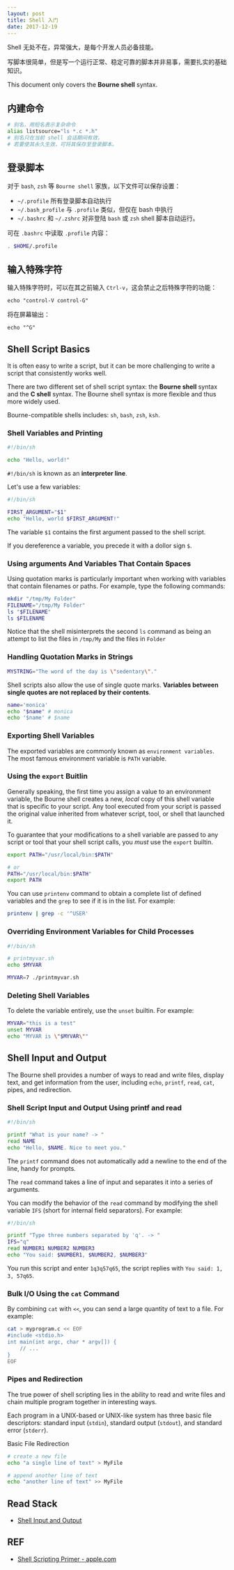 ```yaml
---
layout: post
title: Shell 入门
date: 2017-12-19
---
```


Shell 无处不在，异常强大，是每个开发人员必备技能。

写脚本很简单，但是写一个运行正常、稳定可靠的脚本并非易事，需要扎实的基础知识。

This document only covers the **Bourne shell** syntax.

## 内建命令

```sh
# 别名，用短名表示复杂命令
alias listsource="ls *.c *.h"
# 别名只在当前 shell 会话期间有效，
# 若要使其永久生效，可将其保存至登录脚本。
```

## 登录脚本

对于 `bash`, `zsh` 等 `Bourne shell` 家族，以下文件可以保存设置：

- `~/.profile` 所有登录脚本自动执行
- `~/.bash_profile` 与 `.profile` 类似，但仅在 bash 中执行
- `~/.bashrc` 和 `~/.zshrc` 对非登陆 `bash` 或 `zsh` shell 脚本自动运行。

可在 `.bashrc` 中读取 `.profile` 内容：

```sh
. $HOME/.profile
```

## 输入特殊字符

输入特殊字符时，可以在其之前输入 `Ctrl-v`，这会禁止之后特殊字符的功能：

```
echo "control-V control-G"
```

将在屏幕输出：

```
echo "^G"
```

## Shell Script Basics

It is often easy to write a script, but it can be more challenging to write a script that consistently works well.

There are two different set of shell script syntax: the **Bourne shell** syntax and the **C shell** syntax. The Bourne shell syntax is more flexible and thus more widely used.

Bourne-compatible shells includes: `sh`, `bash`, `zsh`, `ksh`.

### Shell Variables and Printing

```sh
#!/bin/sh

echo "Hello, world!"
```

`#!/bin/sh` is known as an **interpreter line**.

Let's use a few variables:

```sh
#!/bin/sh

FIRST_ARGUMENT="$1"
echo "Hello, world $FIRST_ARGUMENT!"
```

The variable `$1` contains the first argument passed to the shell script.

If you dereference a variable, you precede it with a dollor sign `$`.

### Using arguments And Variables That Contain Spaces

Using quotation marks is particularly important when working with variables that contain filenames or paths. For example, type the following commands:

```sh
mkdir "/tmp/My Folder"
FILENAME="/tmp/My Folder"
ls "$FILENAME"
ls $FILENAME
```

Notice that the shell misinterprets the second `ls` command as being an attempt to list the files in `/tmp/My` and the files in `Folder` 

### Handling Quotation Marks in Strings

```sh
MYSTRING="The word of the day is \"sedentary\"."
```

Shell scripts also allow the use of single quote marks. **Variables between single quotes are not replaced by their contents**.

```sh
name='monica'
echo "$name" # monica
echo '$name' # $name
```

### Exporting Shell Variables

The exported variables are commonly known as `environment variables`. The most famous environment variable is `PATH` variable.

### Using the `export` Buitlin

Generally speaking, the first time you assign a value to an environment variable, the Bourne shell creates a new, *local* copy of this shell variable that is specific to your script. Any tool executed from your script is passed the original value inherited from whatever script, tool, or shell that launched it.

To guarantee that your modifications to a shell variable are passed to any script or tool that your shell script calls, you *must* use the `export` builtin.

```sh
export PATH="/usr/local/bin:$PATH"

# or
PATH="/usr/local/bin:$PATH"
export PATH
```

You can use `printenv` command to obtain a complete list of defined variables and the `grep` to see if it is in the list. For example:

```sh
printenv | grep -c '^USER'
```

### Overriding Environment Variables for Child Processes

```sh
#!/bin/sh

# printmyvar.sh
echo $MYVAR
```

```sh
MYVAR=7 ./printmyvar.sh
```

### Deleting Shell Variables

To delete the variable entirely, use the `unset` builtin. For example:

```sh
MYVAR="this is a test"
unset MYVAR
echo "MYVAR is \"$MYVAR\""
```

## Shell Input and Output

The Bourne shell provides a number of ways to read and write files, display text, and get information from the user, including `echo`, `printf`, `read`, `cat`, pipes, and redirection.

### Shell Script Input and Output Using printf and read

```sh
#!/bin/sh

printf "What is your name? -> "
read NAME
echo "Hello, $NAME. Nice to meet you."
```

The `printf` command does not automatically add a newline to the end of the line, handy for prompts.

The `read` command takes a line of input and separates it into a series of arguments.

You can modify the behavior of the `read` command by modifying the shell variable `IFS` (short for internal field separators). For example:

```sh
#!/bin/sh

printf "Type three numbers separated by 'q'. -> "
IFS="q"
read NUMBER1 NUMBER2 NUMBER3
echo "You said: $NUMBER1, $NUMBER2, $NUMBER3"
```

You run this script and enter `1q3q57q65`, the script replies with `You said: 1, 3, 57q65`.

### Bulk I/O Using the `cat` Command

By combining `cat` with `<<`, you can send a large quantity of text to a file. For example:

```sh
cat > myprogram.c << EOF
#include <stdio.h>
int main(int argc, char * argv[]) {
    // ...
}
EOF
```

### Pipes and Redirection

The true power of shell scripting lies in the ability to read and write files and chain multiple program together in interesting ways.

Each program in a UNIX-based or UNIX-like system has three basic file descriptors: standard input (`stdin`), standard output (`stdout`), and standard error (`stderr`).

Basic File Redirection

```sh
# create a new file
echo "a single line of text" > MyFile

# append another line of text
echo "another line of text" >> MyFile
```

## Read Stack

- [Shell Input and Output][io]

## REF

- [Shell Scripting Primer - apple.com][apple-shell-primer]

[apple-shell-primer]: https://developer.apple.com/library/content/documentation/OpenSource/Conceptual/ShellScripting/Introduction/Introduction.html
[basics]: https://developer.apple.com/library/content/documentation/OpenSource/Conceptual/ShellScripting/shell_scripts/shell_scripts.html
[io]: https://developer.apple.com/library/content/documentation/OpenSource/Conceptual/ShellScripting/ShellInputandOutput/ShellInputandOutput.html